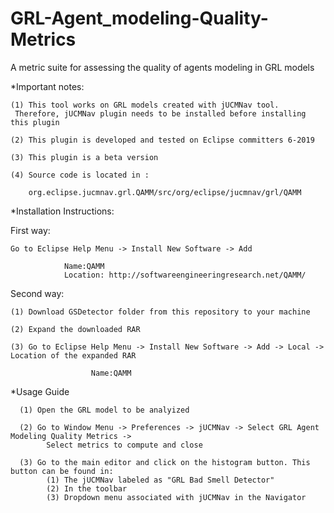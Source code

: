 # GRL-Agent_modeling-Quality-Metrics
A metric suite for assessing the quality of agents modeling in GRL models

*Important notes:

    (1) This tool works on GRL models created with jUCMNav tool. 
     Therefore, jUCMNav plugin needs to be installed before installing this plugin
  
    (2) This plugin is developed and tested on Eclipse committers 6-2019

    (3) This plugin is a beta version
     
    (4) Source code is located in :
     
        org.eclipse.jucmnav.grl.QAMM/src/org/eclipse/jucmnav/grl/QAMM



*Installation Instructions:

First way:

    Go to Eclipse Help Menu -> Install New Software -> Add
                      
                Name:QAMM
                Location: http://softwareengineeringresearch.net/QAMM/

Second way:

    (1) Download GSDetector folder from this repository to your machine

    (2) Expand the downloaded RAR 
                    
    (3) Go to Eclipse Help Menu -> Install New Software -> Add -> Local -> Location of the expanded RAR
                           
                      Name:QAMM
                      


*Usage Guide
      
      (1) Open the GRL model to be analyized
      
      (2) Go to Window Menu -> Preferences -> jUCMNav -> Select GRL Agent Modeling Quality Metrics ->
            Select metrics to compute and close
     
      (3) Go to the main editor and click on the histogram button. This button can be found in:
            (1) The jUCMNav labeled as "GRL Bad Smell Detector"
            (2) In the toolbar
            (3) Dropdown menu associated with jUCMNav in the Navigator
